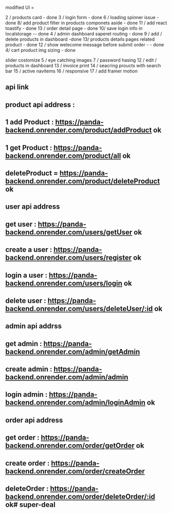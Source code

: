  

modified UI = 

2 / products card - done
3 / login form - done
6 / loading spinner issue - done 
8/ add product filter in products componets aside  -   done
11 / add react toastify   - done
13 / order detail page - done
10/ save login info in localstorage   -- done
4 / admin dashboard saperet routing  - done
9 / add / delete products in dashboard  -done
13/ products details pages related product  - done
12 / show welecome message before submit order  - - done
4/ cart product img sizing - done

slider costomize 
5 / eye catching images
7 / password hasing
12 /  edit /  products in dashboard
13 / invoice print
14 / seacring proucts with search bar
15 / active navitems
16 / responsive
17 /  add framer motion

## api link 
## product api address : 

## 1 add Product : https://panda-backend.onrender.com/product/addProduct   ok
## 1  get Product : https://panda-backend.onrender.com/product/all  ok 
## deleteProduct =  https://panda-backend.onrender.com/product/deleteProduct     ok


##  user api address 

## get user : https://panda-backend.onrender.com/users/getUser   ok
## create a user : https://panda-backend.onrender.com/users/register ok
## login a user : https://panda-backend.onrender.com/users/login   ok
##  delete user : https://panda-backend.onrender.com/users/deleteUser/:id   ok


## admin api addrss 

## get admin  : https://panda-backend.onrender.com/admin/getAdmin 
 ## create admin : https://panda-backend.onrender.com/admin/admin
## login admin :   https://panda-backend.onrender.com/admin/loginAdmin   ok


## order api address 

## get order :    https://panda-backend.onrender.com/order/getOrder   ok
## create order : https://panda-backend.onrender.com/order/createOrder
## deleteOrder : https://panda-backend.onrender.com/order/deleteOrder/:id     ok# super-deal
